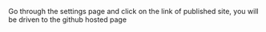 Go through the settings page and click on the link of published site, you will be driven to the github hosted page
